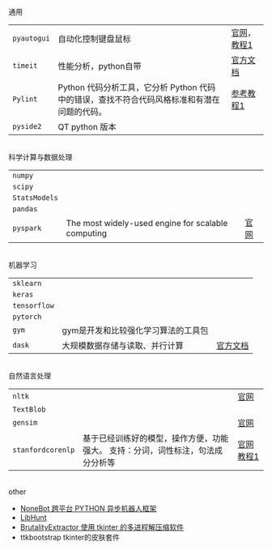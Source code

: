 


</br>
通用

|             |                                                                                             |                                                                                                                          |
| ----------- | ------------------------------------------------------------------------------------------- | ------------------------------------------------------------------------------------------------------------------------ |
| `pyautogui` | 自动化控制键盘鼠标                                                                          | [官网](https://pyautogui.readthedocs.io/en/latest/)，[教程1](https://blog.csdn.net/qq_43017750/article/details/90575240) |
| `timeit`    | 性能分析，python自带                                                                        | [官方文档](https://docs.python.org/zh-cn/3/library/timeit.html)                                                          |
| `Pylint`    | Python 代码分析工具，它分析 Python 代码中的错误，查找不符合代码风格标准和有潜在问题的代码。 | [参考教程1](https://www.jianshu.com/p/c0bd637f706d)                                                                      |
| `pyside2`   | QT python 版本                                                                              |                                                                                                                          |

</br>
科学计算与数据处理

|               |                                                    |                                   |
| ------------- | -------------------------------------------------- | --------------------------------- |
| `numpy`       |                                                    |                                   |
| `scipy`       |                                                    |                                   |
| `StatsModels` |                                                    |                                   |
| `pandas`      |                                                    |                                   |
| `pyspark`     | The most widely-used engine for scalable computing | [官网](https://spark.apache.org/) |



</br>
机器学习

|              |                                     |                                                          |
| ------------ | ----------------------------------- | -------------------------------------------------------- |
| `sklearn`    |                                     |                                                          |
| `keras`      |                                     |                                                          |
| `tensorflow` |                                     |                                                          |
| `pytorch`    |                                     |                                                          |
| `gym`        | gym是开发和比较强化学习算法的工具包 |                                                          |
| `dask`       | 大规模数据存储与读取、并行计算      | [官方文档](https://dask.pydata.org/en/latest/index.html) |


</br>
自然语言处理

|                   |                                                                                 |                                                                                                |
| ----------------- | ------------------------------------------------------------------------------- | ---------------------------------------------------------------------------------------------- |
| `nltk`            |                                                                                 | [官网](http://www.nltk.org/)                                                                   |
| `TextBlob`        |                                                                                 |                                                                                                |
| `gensim`          |                                                                                 | [官网](https://radimrehurek.com/gensim/)                                                       |
| `stanfordcorenlp` | 基于已经训练好的模型，操作方便，功能强大。 支持：分词，词性标注，句法成分分析等 | [官网](https://stanfordnlp.github.io/CoreNLP/) [教程1](https://zhuanlan.zhihu.com/p/137226095) |



</br>
other

- [NoneBot 跨平台 PYTHON 异步机器人框架](https://v2.nonebot.dev/)
- [LibHunt](https://www.libhunt.com/)
- [BrutalityExtractor 使用 tkinter 的多进程解压缩软件](https://github.com/hxz393/BrutalityExtractor)
- ttkbootstrap tkinter的皮肤套件